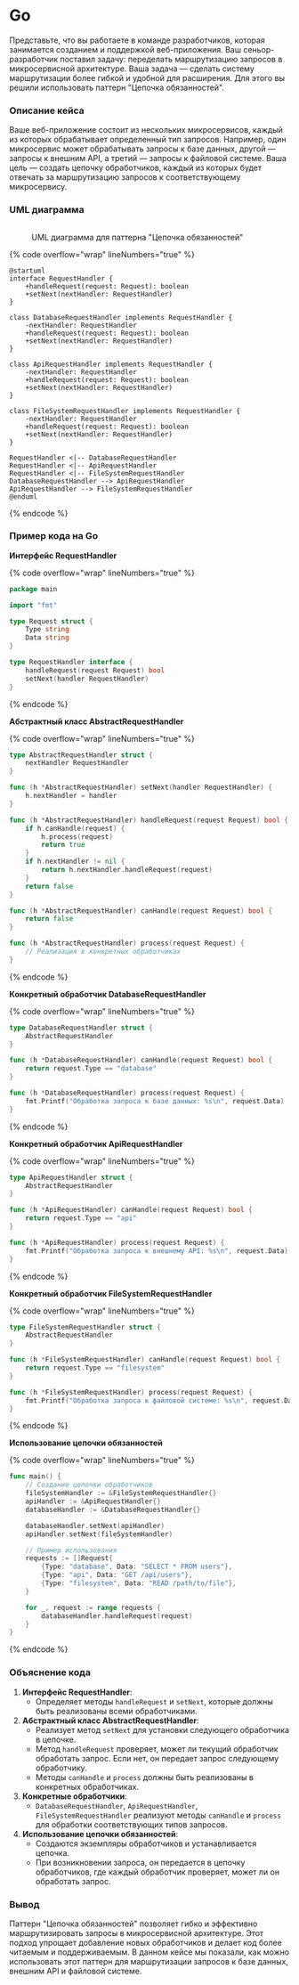 # Go

Представьте, что вы работаете в команде разработчиков, которая занимается созданием и поддержкой веб-приложения. Ваш сеньор-разработчик поставил задачу: переделать маршрутизацию запросов в микросервисной архитектуре. Ваша задача — сделать систему маршрутизации более гибкой и удобной для расширения. Для этого вы решили использовать паттерн "Цепочка обязанностей".

### Описание кейса

Ваше веб-приложение состоит из нескольких микросервисов, каждый из которых обрабатывает определенный тип запросов. Например, один микросервис может обрабатывать запросы к базе данных, другой — запросы к внешним API, а третий — запросы к файловой системе. Ваша цель — создать цепочку обработчиков, каждый из которых будет отвечать за маршрутизацию запросов к соответствующему микросервису.

### UML диаграмма

<figure><img src="../../../../../.gitbook/assets/image (1) (1) (1) (1) (1) (1) (1) (1) (1) (1) (1) (1).png" alt=""><figcaption><p>UML диаграмма для паттерна "Цепочка обязанностей"</p></figcaption></figure>

{% code overflow="wrap" lineNumbers="true" %}
```plantuml
@startuml
interface RequestHandler {
    +handleRequest(request: Request): boolean
    +setNext(nextHandler: RequestHandler)
}

class DatabaseRequestHandler implements RequestHandler {
    -nextHandler: RequestHandler
    +handleRequest(request: Request): boolean
    +setNext(nextHandler: RequestHandler)
}

class ApiRequestHandler implements RequestHandler {
    -nextHandler: RequestHandler
    +handleRequest(request: Request): boolean
    +setNext(nextHandler: RequestHandler)
}

class FileSystemRequestHandler implements RequestHandler {
    -nextHandler: RequestHandler
    +handleRequest(request: Request): boolean
    +setNext(nextHandler: RequestHandler)
}

RequestHandler <|-- DatabaseRequestHandler
RequestHandler <|-- ApiRequestHandler
RequestHandler <|-- FileSystemRequestHandler
DatabaseRequestHandler --> ApiRequestHandler
ApiRequestHandler --> FileSystemRequestHandler
@enduml
```
{% endcode %}

### Пример кода на Go

**Интерфейс RequestHandler**

{% code overflow="wrap" lineNumbers="true" %}
```go
package main

import "fmt"

type Request struct {
    Type string
    Data string
}

type RequestHandler interface {
    handleRequest(request Request) bool
    setNext(handler RequestHandler)
}
```
{% endcode %}

**Абстрактный класс AbstractRequestHandler**

{% code overflow="wrap" lineNumbers="true" %}
```go
type AbstractRequestHandler struct {
    nextHandler RequestHandler
}

func (h *AbstractRequestHandler) setNext(handler RequestHandler) {
    h.nextHandler = handler
}

func (h *AbstractRequestHandler) handleRequest(request Request) bool {
    if h.canHandle(request) {
        h.process(request)
        return true
    }
    if h.nextHandler != nil {
        return h.nextHandler.handleRequest(request)
    }
    return false
}

func (h *AbstractRequestHandler) canHandle(request Request) bool {
    return false
}

func (h *AbstractRequestHandler) process(request Request) {
    // Реализация в конкретных обработчиках
}
```
{% endcode %}

**Конкретный обработчик DatabaseRequestHandler**

{% code overflow="wrap" lineNumbers="true" %}
```go
type DatabaseRequestHandler struct {
    AbstractRequestHandler
}

func (h *DatabaseRequestHandler) canHandle(request Request) bool {
    return request.Type == "database"
}

func (h *DatabaseRequestHandler) process(request Request) {
    fmt.Printf("Обработка запроса к базе данных: %s\n", request.Data)
}
```
{% endcode %}

**Конкретный обработчик ApiRequestHandler**

{% code overflow="wrap" lineNumbers="true" %}
```go
type ApiRequestHandler struct {
    AbstractRequestHandler
}

func (h *ApiRequestHandler) canHandle(request Request) bool {
    return request.Type == "api"
}

func (h *ApiRequestHandler) process(request Request) {
    fmt.Printf("Обработка запроса к внешнему API: %s\n", request.Data)
}
```
{% endcode %}

**Конкретный обработчик FileSystemRequestHandler**

{% code overflow="wrap" lineNumbers="true" %}
```go
type FileSystemRequestHandler struct {
    AbstractRequestHandler
}

func (h *FileSystemRequestHandler) canHandle(request Request) bool {
    return request.Type == "filesystem"
}

func (h *FileSystemRequestHandler) process(request Request) {
    fmt.Printf("Обработка запроса к файловой системе: %s\n", request.Data)
}
```
{% endcode %}

**Использование цепочки обязанностей**

{% code overflow="wrap" lineNumbers="true" %}
```go
func main() {
    // Создание цепочки обработчиков
    fileSystemHandler := &FileSystemRequestHandler{}
    apiHandler := &ApiRequestHandler{}
    databaseHandler := &DatabaseRequestHandler{}

    databaseHandler.setNext(apiHandler)
    apiHandler.setNext(fileSystemHandler)

    // Пример использования
    requests := []Request{
        {Type: "database", Data: "SELECT * FROM users"},
        {Type: "api", Data: "GET /api/users"},
        {Type: "filesystem", Data: "READ /path/to/file"},
    }

    for _, request := range requests {
        databaseHandler.handleRequest(request)
    }
}
```
{% endcode %}

### Объяснение кода

1. **Интерфейс RequestHandler**:
   * Определяет методы `handleRequest` и `setNext`, которые должны быть реализованы всеми обработчиками.
2. **Абстрактный класс AbstractRequestHandler**:
   * Реализует метод `setNext` для установки следующего обработчика в цепочке.
   * Метод `handleRequest` проверяет, может ли текущий обработчик обработать запрос. Если нет, он передает запрос следующему обработчику.
   * Методы `canHandle` и `process` должны быть реализованы в конкретных обработчиках.
3. **Конкретные обработчики**:
   * `DatabaseRequestHandler`, `ApiRequestHandler`, `FileSystemRequestHandler` реализуют методы `canHandle` и `process` для обработки соответствующих типов запросов.
4. **Использование цепочки обязанностей**:
   * Создаются экземпляры обработчиков и устанавливается цепочка.
   * При возникновении запроса, он передается в цепочку обработчиков, где каждый обработчик проверяет, может ли он обработать запрос.

### Вывод

Паттерн "Цепочка обязанностей" позволяет гибко и эффективно маршрутизировать запросы в микросервисной архитектуре. Этот подход упрощает добавление новых обработчиков и делает код более читаемым и поддерживаемым. В данном кейсе мы показали, как можно использовать этот паттерн для маршрутизации запросов к базе данных, внешним API и файловой системе.

